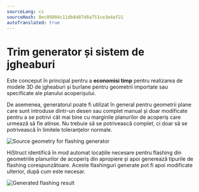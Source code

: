 ```yaml
---
sourceLang: cs
sourceHash: 0ec09804c11db8487d8a751ce3e4af21
autoTranslated: true
---
```


# Trim generator și sistem de jgheaburi

Este conceput în principal pentru a **economisi timp** pentru realizarea de modele 3D de jgheaburi și burlane pentru geometrii importate sau specificate ale planului acoperișului.

De asemenea, generatorul poate fi utilizat în general pentru geometrii plane care sunt introduse dintr-un desen sau complet manual și doar modificate pentru a se potrivi cât mai bine cu marginile planurilor de acoperiș care urmează să fie atinse. Nu trebuie să se potrivească complet, ci doar să se potrivească în limitele toleranțelor normale.

![Source geometry for flashing generator](img/sourceGeometryForFlashingGenerator.png)

HiStruct identifică în mod automat locațiile necesare pentru flashing din geometriile planurilor de acoperiș din apropiere și apoi generează tipurile de flashing corespunzătoare. Aceste flashinguri generate pot fi apoi modificate ulterior, după cum este necesar.

![Generated flashing result](img/generatedFlashingResult.png)
